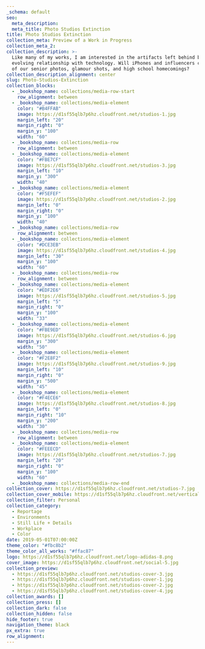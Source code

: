 ```yaml
---
_schema: default
seo:
  meta_description:
  meta_title: Photo Studios Extinction
title: Photo Studios Extinction
collection_meta: Preview of a Work in Progress
collection_meta_2:
collection_description: >-
  Like many of my works, I am interested in the artifacts left behind by our
  evolving relationship with technology. Will iPhones and influencers cover all
  of our senior photos, glamour shots, and high school homecomings?
collection_description_alignment: center
slug: Photo-Studios-Extinction
collection_blocks:
  - _bookshop_name: collections/media-row-start
    row_alignment: between
  - _bookshop_name: collections/media-element
    color: "#B4FFAB"
    image: https://d1sf55qlb7p6hz.cloudfront.net/studios-1.jpg
    margin_left: "20"
    margin_right: "0"
    margin_y: "100"
    width: "60"
  - _bookshop_name: collections/media-row
    row_alignment: between
  - _bookshop_name: collections/media-element
    color: "#FBE7CF"
    image: https://d1sf55qlb7p6hz.cloudfront.net/studios-3.jpg
    margin_left: "10"
    margin_y: "300"
    width: "40"
  - _bookshop_name: collections/media-element
    color: "#F5EFEF"
    image: https://d1sf55qlb7p6hz.cloudfront.net/studios-2.jpg
    margin_left: "0"
    margin_right: "0"
    margin_y: "100"
    width: "40"
  - _bookshop_name: collections/media-row
    row_alignment: between
  - _bookshop_name: collections/media-element
    color: "#DCE3EB"
    image: https://d1sf55qlb7p6hz.cloudfront.net/studios-4.jpg
    margin_left: "30"
    margin_y: "100"
    width: "60"
  - _bookshop_name: collections/media-row
    row_alignment: between
  - _bookshop_name: collections/media-element
    color: "#EDF2E6"
    image: https://d1sf55qlb7p6hz.cloudfront.net/studios-5.jpg
    margin_left: "5"
    margin_right: "0"
    margin_y: "100"
    width: "33"
  - _bookshop_name: collections/media-element
    color: "#FBE9ED"
    image: https://d1sf55qlb7p6hz.cloudfront.net/studios-6.jpg
    margin_y: "300"
    width: "50"
  - _bookshop_name: collections/media-element
    color: "#F2E8F2"
    image: https://d1sf55qlb7p6hz.cloudfront.net/studios-9.jpg
    margin_left: "10"
    margin_right: "0"
    margin_y: "500"
    width: "45"
  - _bookshop_name: collections/media-element
    color: "#F4ECE6"
    image: https://d1sf55qlb7p6hz.cloudfront.net/studios-8.jpg
    margin_left: "0"
    margin_right: "10"
    margin_y: "200"
    width: "30"
  - _bookshop_name: collections/media-row
    row_alignment: between
  - _bookshop_name: collections/media-element
    color: "#FEEECD"
    image: https://d1sf55qlb7p6hz.cloudfront.net/studios-7.jpg
    margin_left: "20"
    margin_right: "0"
    margin_y: "100"
    width: "60"
  - _bookshop_name: collections/media-row-end
collection_cover: https://d1sf55qlb7p6hz.cloudfront.net/studios-7.jpg
collection_cover_mobile: https://d1sf55qlb7p6hz.cloudfront.net/verticalcovers-5.jpg
collection_filter: Personal
collection_category:
  - Reportage
  - Environments
  - Still Life + Details
  - Workplace
  - Color
date: 2019-05-01T07:00:00Z
theme_color: "#fbc8b2"
theme_color_all_works: "#ffac87"
logo: https://d1sf55qlb7p6hz.cloudfront.net/logo-adidas-8.png
cover_image: https://d1sf55qlb7p6hz.cloudfront.net/social-5.jpg
collection_preview:
  - https://d1sf55qlb7p6hz.cloudfront.net/studios-cover-3.jpg
  - https://d1sf55qlb7p6hz.cloudfront.net/studios-cover-1.jpg
  - https://d1sf55qlb7p6hz.cloudfront.net/studios-cover-2.jpg
  - https://d1sf55qlb7p6hz.cloudfront.net/studios-cover-4.jpg
collection_awards: []
collection_press: []
collection_dark: false
collection_hidden: false
hide_footer: true
navigation_theme: black
px_extra: true
row_alignment:
---
```

